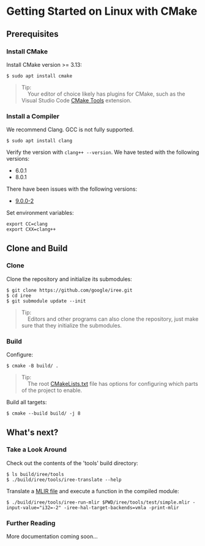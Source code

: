 # Getting Started on Linux with CMake

## Prerequisites

### Install CMake

Install CMake version >= 3.13:

```shell
$ sudo apt install cmake
```

> Tip:<br>
> &nbsp;&nbsp;&nbsp;&nbsp;Your editor of choice likely has plugins for CMake,
such as the Visual Studio Code
[CMake Tools](https://github.com/microsoft/vscode-cmake-tools) extension.

### Install a Compiler

We recommend Clang. GCC is not fully supported.

```shell
$ sudo apt install clang
```

Verify the version with `clang++ --version`. We have tested with the following
versions:

*   6.0.1
*   8.0.1

There have been issues with the following versions:

*   [9.0.0-2](https://github.com/google/iree/issues/1216)

Set environment variables:

```shell
export CC=clang
export CXX=clang++
```

## Clone and Build

### Clone

Clone the repository and initialize its submodules:

```shell
$ git clone https://github.com/google/iree.git
$ cd iree
$ git submodule update --init
```

> Tip:<br>
> &nbsp;&nbsp;&nbsp;&nbsp;Editors and other programs can also clone the
repository, just make sure that they initialize the submodules.

### Build

Configure:

```shell
$ cmake -B build/ .
```

> Tip:<br>
> &nbsp;&nbsp;&nbsp;&nbsp;The root
[CMakeLists.txt](https://github.com/google/iree/blob/master/CMakeLists.txt) file
has options for configuring which parts of the project to enable.

Build all targets:

```shell
$ cmake --build build/ -j 8
```

## What's next?

### Take a Look Around

Check out the contents of the 'tools' build directory:

```shell
$ ls build/iree/tools
$ ./build/iree/tools/iree-translate --help
```

Translate a
[MLIR file](https://github.com/google/iree/blob/master/iree/tools/test/simple.mlir)
and execute a function in the compiled module:

```shell
$ ./build/iree/tools/iree-run-mlir $PWD/iree/tools/test/simple.mlir -input-value="i32=-2" -iree-hal-target-backends=vmla -print-mlir
```

### Further Reading

More documentation coming soon...

<!-- TODO(scotttodd): Vulkan / other driver configuration -->
<!-- TODO(scotttodd): Running tests -->
<!-- TODO(scotttodd): Running samples -->
<!-- TODO(scotttodd): "getting_started.md" equivalent for iree-translate etc. -->
